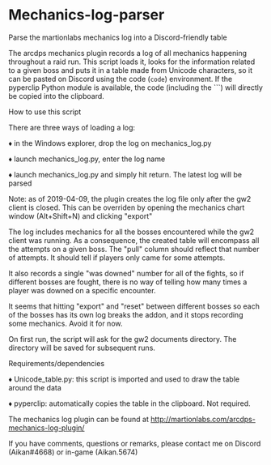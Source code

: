 # Mechanics-log-parser

Parse the martionlabs mechanics log into a Discord-friendly table

The arcdps mechanics plugin records a log of all mechanics happening
throughout a raid run. This script loads it, looks for the information related
to a given boss and puts it in a table made from Unicode characters, so it can
be pasted on Discord using the code (```code```) environment. If the pyperclip
Python module is available, the code (including the \`\`\`) will directly be
copied into the clipboard.


How to use this script

There are three ways of loading a log:

♦ in the Windows explorer, drop the log on mechanics_log.py

♦ launch mechanics_log.py, enter the log name

♦ launch mechanics_log.py and simply hit return. The latest log will be parsed

Note: as of 2019-04-09, the plugin creates the log file only after the gw2
client is closed. This can be overriden by opening the mechanics chart window
(Alt+Shift+N) and clicking "export"

The log includes mechanics for all the bosses encountered while the gw2 client
was running. As a consequence, the created table will encompass all the
attempts on a given boss. The "pull" column should reflect that number of
attempts. It should tell if players only came for some attempts.

It also records a single "was downed" number for all of the fights, so
if different bosses are fought, there is no way of telling how many times a
player was downed on a specific encounter.

It seems that hitting "export" and "reset" between different bosses so each of
the bosses has its own log breaks the addon, and it stops recording some 
mechanics. Avoid it for now.

On first run, the script will ask for the gw2 documents directory. The directory
will be saved for subsequent runs.


Requirements/dependencies

♦ Unicode_table.py: this script is imported and used to draw the table around
the data

♦ pyperclip: automatically copies the table in the clipboard. Not required.


The mechanics log plugin can be found at
http://martionlabs.com/arcdps-mechanics-log-plugin/



If you have comments, questions or remarks, please contact me on Discord (Aikan#4668) or in-game (Aikan.5674)
